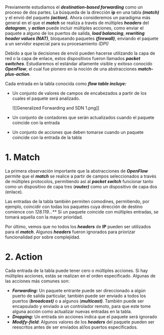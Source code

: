 Previamente estudiamos el ***destination-based forwarding*** como un proceso de dos partes. La búsqueda de la dirección **ip** en una tabla ***(match)*** y el envió del paquete ***(action).*** Ahora consideremos un paradigma más general en el que el ***match*** se realiza a través de múltiples ***headers*** del ***datagram***, y ***action*** puede incluir múltiples acciones, como enviar el paquete a alguno de los puertos de salida, ***load balancing***, ***rewriting header values (NAT)***, bloqueando paquetes ***(firewall)***, enviando el paquete a un servidor especial para su procesamiento *(DPI)*

Debido a que la decisiones de envió pueden hacerse utilizando la capa de red o la capa de enlace, estos dispositivos fueron llamados ***packet switches***. Estudiaremos el estándar altamente visible y exitoso conocido ***OpenFlow***, el cual fue pionero en la noción de una abstracciones ***match-plus-action***.

Cada entrada en la tabla conocida como ***flow table incluye:***

- Un conjunto de valores de campos de encabezados a partir de los cuales el paquete será analizado.

    ![[Generalized Forwarding and SDN 1.png]]

- Un conjunto de contadores que serán actualizados cuando el paquete coincide con la entrada
- Un conjunto de acciones que deben tomarse cuando un paquete coincide con la entrada de la tabla

# 1. Match

La primera observación importante que la abstracciones de ***OpenFlow*** permite que el ***match*** se realice a partir de campos seleccionados a través de múltiples protocolos, permitiendo así al ***packet switch*** funcionar tanto como un dispositivo de capa tres (***router)*** como un dispositivo de capa dos (enlace).

Las entradas de la tabla también permiten comodines, permitiendo, por ejemplo, coincidir con todas los paquetes cuya dirección de destino comience con ***128.119.*.*.*** Si un paquete coincide con múltiples entradas, se tomará aquella con la mayor prioridad.

Por último, vemos que no todos los ***headers*** de **IP** pueden ser utilizados para el ***match***. Algunos ***headers*** fueron ignorados para priorizar funcionalidad por sobre complejidad.

# 2. Action

Cada entrada de la tabla puede tener cero o múltiples acciones. Si hay múltiples acciones, estás se realizan en el orden especificado. Algunas de las acciones más comunes son:

- ***Forwarding:*** Un paquete entrante puede ser direccionado a algún puerto de salida particular, también puede ser enviado a todos los puertos (***broadcast)*** o a algunos (***multicast)***. También puede ser encapsulado y enviado a un controlador remoto, para que este tome alguna acción como actualizar nuevas entradas en la tabla.
- ***Dropping:*** Un entrada sin acciones indica que el paquete será ignorado
- ***Modify-field***: Algunos valores de los ***headers*** del paquete pueden ser reescritos antes de ser enviados al/los puertos especificados.
